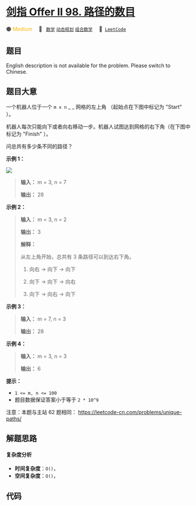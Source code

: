 # [剑指 Offer II 98. 路径的数目](https://leetcode.cn/problems/2AoeFn)

🟠 <font color=#ffb800>Medium</font>&emsp; 🔖&ensp; [`数学`](/leetcode-js/outline/tag/math.md) [`动态规划`](/leetcode-js/outline/tag/dynamic-programming.md) [`组合数学`](/leetcode-js/outline/tag/combinatorics.md)&emsp; 🔗&ensp;[`LeetCode`](https://leetcode.cn/problems/2AoeFn)

## 题目

English description is not available for the problem. Please switch to
Chinese.


## 题目大意

一个机器人位于一个 `m x n` _ _ 网格的左上角 （起始点在下图中标记为 "Start" ）。

机器人每次只能向下或者向右移动一步。机器人试图达到网格的右下角（在下图中标记为 "Finish" ）。

问总共有多少条不同的路径？



**示例 1：**

![](https://assets.leetcode.com/uploads/2018/10/22/robot_maze.png)

> 
> 
> 
> 
> 
> **输入：** m = 3, n = 7
> 
> **输出：** 28

**示例 2：**

> 
> 
> 
> 
> 
> **输入：** m = 3, n = 2
> 
> **输出：** 3
> 
> **解释：**
> 
> 从左上角开始，总共有 3 条路径可以到达右下角。
> 
> 1. 向右 -> 向下 -> 向下
> 
> 2. 向下 -> 向下 -> 向右
> 
> 3. 向下 -> 向右 -> 向下
> 
> 

**示例 3：**

> 
> 
> 
> 
> 
> **输入：** m = 7, n = 3
> 
> **输出：** 28
> 
> 

**示例 4：**

> 
> 
> 
> 
> 
> **输入：** m = 3, n = 3
> 
> **输出：** 6



**提示：**

  * `1 <= m, n <= 100`
  * 题目数据保证答案小于等于 `2 * 10^9`



注意：本题与主站 62 题相同： <https://leetcode-cn.com/problems/unique-paths/>


## 解题思路

#### 复杂度分析

- **时间复杂度**：`O()`，
- **空间复杂度**：`O()`，

## 代码

```javascript

```